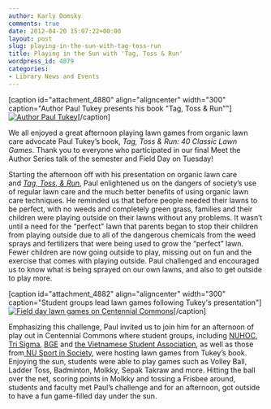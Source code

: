 ```yaml
---
author: Karly Domsky
comments: true
date: 2012-04-20 15:07:22+00:00
layout: post
slug: playing-in-the-sun-with-tag-toss-run
title: Playing in the Sun with 'Tag, Toss & Run'
wordpress_id: 4879
categories:
- Library News and Events
---
```


[caption id="attachment_4880" align="aligncenter" width="300" caption="Author Paul Tukey presents his book "Tag, Toss & Run""][![Author Paul Tukey](http://www.lib.neu.edu/snippets/wp-content/uploads/2012/04/PaulTukey-e1334865681857-300x267.jpg)](http://www.lib.neu.edu/snippets/wp-content/uploads/2012/04/PaulTukey-e1334865681857.jpg)[/caption]

We all enjoyed a great afternoon playing lawn games from organic lawn care advocate Paul Tukey’s book, _Tag, Toss & Run: 40 Classic Lawn Games_. Thank you to everyone who participated in our final Meet the Author Series talk of the semester and Field Day on Tuesday!

Starting the afternoon off with his presentation on organic lawn care and _[Tag, Toss, & Run](http://www.amazon.com/Tag-Toss-Run-Classic-Games/dp/1603425608/ref=sr_1_1?s=books&ie=UTF8&qid=1334867507&sr=1-1)_, Paul enlightened us on the dangers of society’s use of regular lawn care and the much better benefits of using organic lawn care techniques. He reminded us that before people needed their lawns to be perfect, with no weeds and completely green grass, families and their children were playing outside on their lawns without any problems. It wasn’t until a need for the “perfect" lawn that parents began to stop their children from playing outside due to all of the dangerous chemicals from the weed sprays and fertilizers that were being used to grow the “perfect” lawn. Fewer children are now going outside to play, missing out on fun and the exercise that comes with playing outside. Paul challenged and encouraged us to know what is being sprayed on our own lawns, and also to get outside to play more.

[caption id="attachment_4882" align="aligncenter" width="300" caption="Student groups lead lawn games following Tukey's presentation"][![Field day lawn games on Centennial Commons](http://www.lib.neu.edu/snippets/wp-content/uploads/2012/04/play-300x200.jpg)](http://www.lib.neu.edu/snippets/wp-content/uploads/2012/04/play.jpg)[/caption]

Emphasizing this challenge, Paul invited us to join him for an afternoon of play out in Centennial Commons where student groups, including [NUHOC](http://nuhoc.neu.edu/wiki/index.php?title=NUHOC), [Tri Sigma](http://www.trisigma.neu.edu/home.htm), [BGE](http://www.betagammaepsilon.com/) and [the Vietnamese Student Association](http://www.vsa.neu.edu/index.php), as well as those from[ NU Sport in Society](http://www.northeastern.edu/sportinsociety/), were hosting lawn games from Tukey’s book. Enjoying the sun, students were able to play games such as Volley Ball, Ladder Toss, Badminton, Molkky, Sepak Takraw and more. Hitting the ball over the net, scoring points in Molkky and tossing a Frisbee around, students and faculty met Paul’s challenge and for an afternoon, got outside to have a fun game-filled day under the sun.
